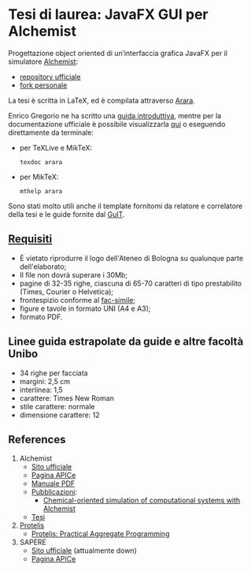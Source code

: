 # Tesi di laurea: JavaFX GUI per Alchemist #

Progettazione object oriented di un’interfaccia grafica JavaFX per il simulatore [Alchemist](http://alchemistsimulator.github.io/):

- [repository ufficiale](https://github.com/AlchemistSimulator/Alchemist)
- [fork personale](https://github.com/NiccoMlt/Alchemist)

La tesi è scritta in LaTeX, ed è compilata attraverso [Arara](https://github.com/cereda/arara).

Enrico Gregorio ne ha scritto una [guida introduttiva](http://profs.sci.univr.it/~gregorio/introarara.pdf), mentre per la documentazione ufficiale è possibile visualizzarla [qui](texdoc.net/show.php?pkg=arara) o eseguendo direttamente da terminale:

- per TeXLive e MikTeX:

    ```texdoc arara```

- per MikTeX:

    ```mthelp arara```

Sono stati molto utili anche il template fornitomi da relatore e correlatore della tesi e le guide fornite dal [GuIT](https://www.guitex.org/home/it/doc).

## [Requisiti](http://corsi.unibo.it/laurea/ingegneriascienzeinformatiche/Pagine/la-prova-finale.aspx) ##
- È vietato riprodurre il logo dell'Ateneo di Bologna su qualunque parte dell'elaborato;
- Il file non dovrà superare i 30Mb;
- pagine di 32-35 righe, ciascuna di 65-70 caratteri di tipo prestabilito (Times, Courier o Helvetica);
- frontespizio conforme al [fac-simile](http://corsi.unibo.it/laurea/ingegneriascienzeinformatiche/Documents/Frontespizio%20ISI.pdf);
- figure e tavole in formato UNI (A4 e A3);
- formato PDF.

## Linee guida estrapolate da guide e altre facoltà Unibo ##
- 34 righe per facciata
- margini: 2,5 cm
- interlinea: 1,5
- carattere: Times New Roman
- stile carattere: normale
- dimensione carattere: 12

## References ##
1. Alchemist
    - [Sito ufficiale](http://alchemistsimulator.github.io/)
    - [Pagina APICe](http://www.apice.unibo.it/xwiki/bin/view/Alchemist/WebHome)
    - [Manuale PDF](https://bitbucket.org/danysk/alchemist/downloads/alchemist-manual.pdf)
    - [Pubblicazioni](http://www.apice.unibo.it/xwiki/bin/view/Alchemist/Publications):
        - [Chemical-oriented simulation of computational systems with Alchemist](https://www.researchgate.net/profile/Danilo_Pianini/publication/262961797_Chemical-oriented_simulation_of_computational_systems_with_ALCHEMIST/links/5819fe6708aeffb294130aa8/Chemical-oriented-simulation-of-computational-systems-with-ALCHEMIST.pdf)
    - [Tesi](http://www.apice.unibo.it/xwiki/bin/view/Alchemist/Theses)
2. [Protelis](http://protelis.github.io/)
    - [Protelis: Practical Aggregate Programming](https://www.researchgate.net/profile/Danilo_Pianini/publication/289638756_Protelis/links/5819fe2708ae3c82664c0fd0.pdf)
3. SAPERE
    - [Sito ufficiale](http://www.sapere-project.eu/) (attualmente down)
    - [Pagina APICe](http://www.apice.unibo.it/xwiki/bin/view/SAPERE/WebHome)
